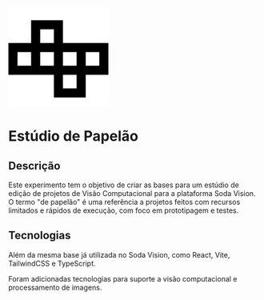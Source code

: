 <img src="./public/cardboard-unfolded.svg" alt="Estúdio de Papelão" style="width: 200px" />

# Estúdio de Papelão

## Descrição

Este experimento tem o objetivo de criar as bases para um estúdio de edição de projetos de Visão Computacional para a plataforma Soda Vision.  
O termo "de papelão" é uma referência a projetos feitos com recursos limitados e rápidos de execução, com foco em prototipagem e testes.

## Tecnologias

Além da mesma base já utilizada no Soda Vision, como React, Vite, TailwindCSS e TypeScript.

Foram adicionadas tecnologias para suporte a visão computacional e processamento de imagens.
